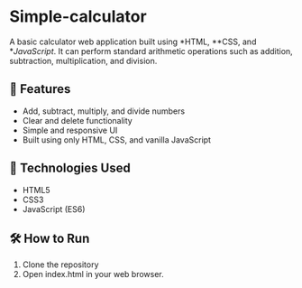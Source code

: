 # Simple-calculator

A basic calculator web application built using *HTML, **CSS, and **JavaScript*. It can perform standard arithmetic operations such as addition, subtraction, multiplication, and division.

## 📌 Features

- Add, subtract, multiply, and divide numbers  
- Clear and delete functionality  
- Simple and responsive UI  
- Built using only HTML, CSS, and vanilla JavaScript  

## 🚀 Technologies Used

- HTML5  
- CSS3  
- JavaScript (ES6)

## 🛠️ How to Run

1. Clone the repository
2. Open index.html in your web browser.
